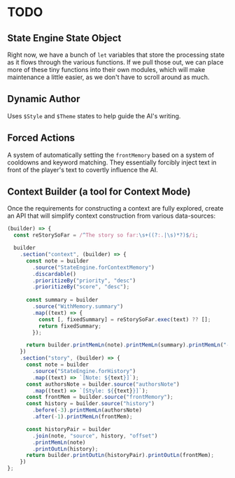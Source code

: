 # TODO

## State Engine State Object
Right now, we have a bunch of `let` variables that store the processing state as it
flows through the various functions.  If we pull those out, we can place more of
these tiny functions into their own modules, which will make maintenance a little
easier, as we don't have to scroll around as much.

## Dynamic Author
Uses `$Style` and `$Theme` states to help guide the AI's writing.

## Forced Actions
A system of automatically setting the `frontMemory` based on a system of cooldowns
and keyword matching.  They essentially forcibly inject text in front of the
player's text to covertly influence the AI.

## Context Builder (a tool for Context Mode)
Once the requirements for constructing a context are fully explored, create an API
that will simplify context construction from various data-sources:

```js
(builder) => {
  const reStorySoFar = /^The story so far:\s+((?:.|\s)*?)$/i;

  builder
    .section("context", (builder) => {
      const note = builder
        .source("StateEngine.forContextMemory")
        .discardable()
        .prioritizeBy("priority", "desc")
        .prioritizeBy("score", "desc");
        
      const summary = builder
        .source("WithMemory.summary")
        .map((text) => {
          const [, fixedSummary] = reStorySoFar.exec(text) ?? [];
          return fixedSummary;
        });

      return builder.printMemLn(note).printMemLn(summary).printMemLn("--------");
    })
    .section("story", (builder) => {
      const note = builder
        .source("StateEngine.forHistory")
        .map((text) => `[Note: ${text}]`);
      const authorsNote = builder.source("authorsNote")
        .map((text) => `[Style: ${{text}}]`);
      const frontMem = builder.source("frontMemory");
      const history = builder.source("history")
        .before(-3).printMemLn(authorsNote)
        .after(-1).printMemLn(frontMem);

      const historyPair = builder
        .join(note, "source", history, "offset")
        .printMemLn(note)
        .printOutLn(history);
      return builder.printOutLn(historyPair).printOutLn(frontMem);
    })
};
```